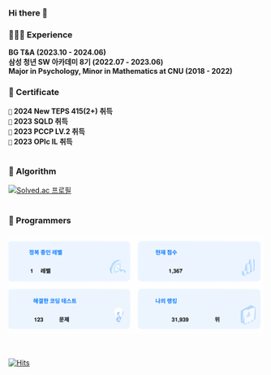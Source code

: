 ### Hi there 👋

### 👩🏻‍💻 Experience
**BG T&A (2023.10 - 2024.06)**  
**삼성 청년 SW 아카데미 8기 (2022.07 - 2023.06)**  
**Major in Psychology, Minor in Mathematics at CNU (2018 - 2022)**
<br/>

### 💬 Certificate
**`🪪` 2024 New TEPS 415(2+) 취득**  
**`🪪` 2023 SQLD 취득**  
**`🪪` 2023 PCCP LV.2 취득**  
**`🪪` 2023 OPIc IL 취득**  
<br>

### 🌱 Algorithm
[![Solved.ac
프로필](http://mazassumnida.wtf/api/v2/generate_badge?boj=goflwla92)](https://solved.ac/goflwla92)
<br>
<br>

### 🔭 Programmers

[![](https://github.com/songdaehyun/github-programmers-rank/blob/master/lib/result.svg)](https://github.com/songdaehyun/github-programmers-rank) 

<br>  

[![Hits](https://hits.seeyoufarm.com/api/count/incr/badge.svg?url=https%3A%2F%2Fgithub.com%2Fsongdaehyun&count_bg=%2379C83D&title_bg=%23555555&icon=pjsip.svg&icon_color=%2304061B&title=hits&edge_flat=false)](https://hits.seeyoufarm.com)
<!--
**songdaehyun/songdaehyun** is a ✨ _special_ ✨ repository because its `README.md` (this file) appears on your GitHub profile.

Here are some ideas to get you started:

- 🔭 I’m currently working on ...
- 🌱 I’m currently learning ...
- 👯 I’m looking to collaborate on ...
- 🤔 I’m looking for help with ...
- 💬 Ask me about ...
- 📫 How to reach me: ...
- 😄 Pronouns: ...
- ⚡ Fun fact: ...
-->
